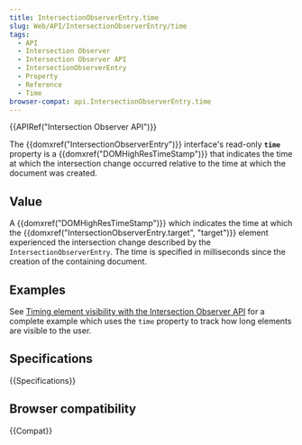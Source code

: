 ```yaml
---
title: IntersectionObserverEntry.time
slug: Web/API/IntersectionObserverEntry/time
tags:
  - API
  - Intersection Observer
  - Intersection Observer API
  - IntersectionObserverEntry
  - Property
  - Reference
  - Time
browser-compat: api.IntersectionObserverEntry.time
---
```

{{APIRef("Intersection Observer API")}}

The {{domxref("IntersectionObserverEntry")}} interface's
read-only **`time`** property is a
{{domxref("DOMHighResTimeStamp")}} that indicates the time at which the intersection
change occurred relative to the time at which the document was created.

## Value

A {{domxref("DOMHighResTimeStamp")}} which indicates the time at which the
{{domxref("IntersectionObserverEntry.target", "target")}} element experienced the
intersection change described by the `IntersectionObserverEntry`. The time is
specified in milliseconds since the creation of the containing document.

## Examples

See [Timing
element visibility with the Intersection Observer API](/en-US/docs/Web/API/Intersection_Observer_API/Timing_element_visibility) for a complete example which
uses the `time` property to track how long elements are visible to the user.

## Specifications

{{Specifications}}

## Browser compatibility

{{Compat}}
